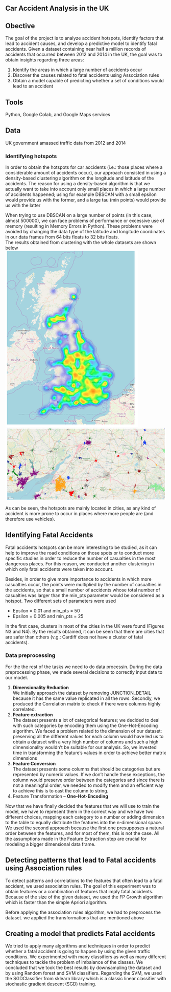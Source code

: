 ## Car Accident Analysis in the UK
## Obective 
The goal of the project is to analyze accident hotspots, identify factors that lead to accident causes, and develop a predictive model to identify fatal accidents. Given a dataset containing near half a million records of accidents that occurred between 2012 and 2014 in the UK, the goal was to obtain insights regarding three areas:
 
1. Identify the areas in which a large number of accidents occur
2. Discover the causes related to fatal accidents using Association rules
3. Obtain a model capable of predicting whether a set of conditions would lead to an accident


## Tools

Python, Google Colab, and Google Maps services

## Data 
UK government amassed traffic data from 2012 and 2014


###  Identifying hotspots
In order to obtain the hotspots for car accidents (i.e.: those places where a considerable amount of accidents occur), our approach consisted in using a density-based clustering algorithm on the longitude and latitude of the accidents. The reason for using a density-based algorithm is that we actually want to take into account only small places in which a large number of accidents happened; using for example DBSCAN with a small epsilon would provide us with the former, and a large tau (min points) would provide us with the latter

When trying to use DBSCAN on a large number of points (in this case, almost 500000), we can face problems of performance or excessive use of memory (resulting in Memory Errors in Python). These problems were avoided by changing the data type of the latitude and longitude coordinates in our data frames from 64 bits floats to 32 bits floats.<br>
The results obtained from clustering with the whole datasets are shown below <br>
![](Images/hotspot.png)   ![](Images/hotspot3.png)


As can be seen, the hotspots are mainly located in cities, as any kind of accident is more prone to occur in places where more people are (and therefore use vehicles).

## Identifying Fatal Accidents 

Fatal accidents hotspots can be more interesting to be studied, as it can help to improve the road conditions on those spots or to conduct more specific studies in order to reduce the number of casualties in the most dangerous places. For this reason, we conducted another clustering in which only fatal accidents were taken into account. <br>

Besides, in order to give more importance to accidents in which more casualties occur, the points were multiplied by the number of casualties in the accidents, so that a small number of accidents whose total number of casualties was larger than the min_pts parameter would be considered as a hotspot. Two different sets of parameters were used
* Epsilon = 0.01 and min_pts = 50
* Epsilon = 0.005 and min_pts = 25

In the first case, clusters in most of the cities in the UK were found (Figures N3 and N4). By the results obtained, it can be seen that there are cities that are safer than others (v.g.: Cardiff does not have a cluster of fatal accidents).







### Data preprocessing 
For the the rest of the tasks we need to do data processin. During the data preprocessing phase, we made several decisions to correctly input data to our model. 
1. **Dimensionality Reduction** <br>
We initially approach the dataset by removing JUNCTION_DETAIL because it has the same value replicated in all the rows.
Secondly, we produced the Correlation matrix to check if there were columns highly correlated. 
2. **Feature extraction** <br>
The dataset presents a lot of categorical features; we decided to deal with such categories by encoding them using the One-Hot-Encoding algorithm. We faced a problem related to the dimension of our dataset: preserving all the different values for each column would have led us to obtain a dataset with a very high number of columns and such a high dimensionality wouldn’t be suitable for our analysis. So, we invested time in transforming the feature’s values in order to achieve better matrix dimensions
3. **Feature Conversion** <br>
The dataset presents some columns that should be categories but are represented by numeric values. If we don’t handle these exceptions, the column would preserve order between the categories and since there is not a meaningful order, we needed to modify them and an efficient way to achieve this is to cast the column to string.
4. Feature Transformation – **One-Hot-Encoding** <br> 

Now that we have finally decided the features that we will use to train the model, we have to represent them in the correct way and we have two different choices, mapping each category to a number or adding dimension to the table to equally distribute the features into the n-dimensional space. We used the second approach because the first one presupposes a natural order between the features, and for most of them, this is not the case. All the assumptions made in the Feature Extraction step are crucial for modeling a bigger dimensional data frame.


## Detecting patterns that lead to Fatal accidents using Association rules

To detect patterns and correlations to the features that often lead to a fatal accident, we used association rules. The goal of this experiment was to obtain features or a combination of features that imply fatal accidents. Because of the size of the given dataset, we used the FP Growth algorithm which is faster than the simple Apriori algorithm.

Before applying the association rules algorithm, we had to preprocess the dataset. we applied the transformations that are mentioned above

## Creating a model that predicts Fatal accidents
We tried to apply many algorithms and techniques in order to predict whether a fatal accident is going to happen by using the given traffic conditions. We experimented with many classifiers as well as many different techniques to tackle the problem of imbalance of the classes. We concluded that we took the best results by downsampling the dataset and by using Random forest and SVM classifiers. Regarding the SVM, we used the SGDClassifier from sklearn library which is a classic linear classifier with stochastic gradient descent (SGD) training.
